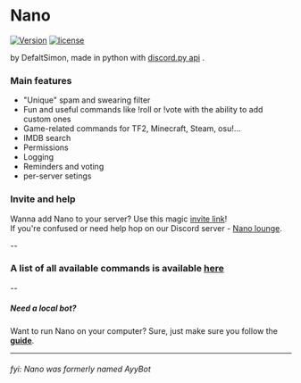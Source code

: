 # Nano

[![Version](https://img.shields.io/badge/version-3.4.0-green.svg)](https://defaltsimon.github.io/Nano/)
[![license](https://img.shields.io/github/license/mashape/apistatus.svg)](https://github.com/DefaltSimon/Nano/blob/master/LICENSE)

by DefaltSimon, made in python with [discord.py api](https://github.com/Rapptz/discord.py) .

### Main features  
* "Unique" spam and swearing filter  
* Fun and useful commands like !roll or !vote with the ability to add custom ones  
* Game-related commands for TF2, Minecraft, Steam, osu!...  
* IMDB search  
* Permissions  
* Logging  
* Reminders and voting
* per-server setings

### Invite and help  
  
Wanna add Nano to your server? Use this magic [invite link](https://discordapp.com/oauth2/authorize?client_id=171632249459048448&scope=bot&permissions=0x510917638)!  
If you're confused or need help hop on our Discord server - [Nano lounge](https://discord.gg/FZJB6UJ).  

--
  
### A list of all available commands is available [here](https://github.com/DefaltSimon/Nano/wiki/Commands)  

--  

##### Need a local bot?
Want to run Nano on your computer? Sure, just make sure you follow the **[guide](https://github.com/DefaltSimon/Nano/wiki/Hosting-Nano-yourself)**.  
  
---
###### fyi: Nano was formerly named AyyBot
